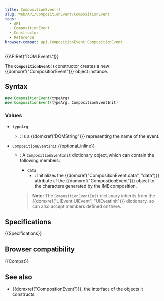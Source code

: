 ```yaml
---
title: CompositionEvent()
slug: Web/API/CompositionEvent/CompositionEvent
tags:
  - API
  - CompositionEvent
  - Constructor
  - Reference
browser-compat: api.CompositionEvent.CompositionEvent
---
```

{{APIRef("DOM Events")}}

The **`CompositionEvent()`**
constructor creates a new {{domxref("CompositionEvent")}} object instance.

## Syntax

```js
new CompositionEvent(typeArg)
new CompositionEvent(typeArg, CompositionEventInit)
```

### Values

- `typeArg`
  - : Is a {{domxref("DOMString")}} representing the name of the event.
- `CompositionEventInit` {{optional_inline}}

  - : A `CompositionEventInit` dictionary object, which can contain the
    following members:

    - `data`
      - : Initializes the {{domxref("CompositionEvent.data", "data")}} attribute of the
        {{domxref("CompositionEvent")}} object to the characters generated by the IME
        composition.

    > **Note:** The `CompositionEventInit` dictionary inherits
    > from the {{domxref("UIEvent.UIEvent", "UIEventInit")}} dictionary, so can also
    > accept members defined on there.

## Specifications

{{Specifications}}

## Browser compatibility

{{Compat}}

## See also

- {{domxref("CompositionEvent")}}, the interface of the objects it constructs.
